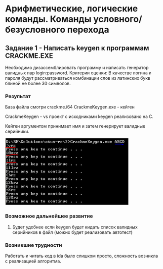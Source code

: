 # Арифметические, логические команды. Команды условного/безусловного перехода

## Задание 1 - Написать keygen к программам CRACKME.EXE

Необходимо дизассемблировать программу и написать генератор валидных пар login:password.
Критерии оценки: В качестве логина и пароля будут рассматриваться комбинации слов из латинских букв блиной не более 30 символов.

### Результат

База файла смотри crackme.i64
CrackmeKeygen.exe - кейген

CrackmeKeygen - vs проект с исходниками keygen реализовано на C.

Кейген аргументом принимает имя и затем генерирует валидные серийники.

![Screenshot](img.PNG)

### Возможное дальнейшее развитие
1. Будет удобнее если keygen будет кидать список валидных серийников в файл (можно будет реализовать автотест)

### Возникшие трудности

Работать и читать код в ida было слишком просто, сложность возникла с реализацией алгоритма.

